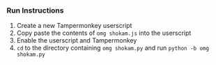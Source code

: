 ### Run Instructions  
1. Create a new Tampermonkey userscript
2. Copy paste the contents of `omg shokam.js` into the userscript
3. Enable the userscript and Tampermonkey
4. `cd` to the directory containing `omg shokam.py` and run `python -b omg shokam.py`
